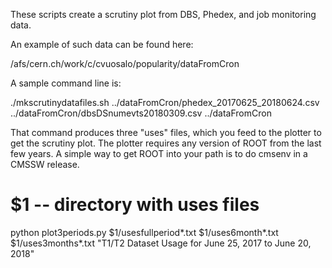 These scripts create a scrutiny plot from DBS, Phedex, and job monitoring data.

An example of such data can be found here:

/afs/cern.ch/work/c/cvuosalo/popularity/dataFromCron

A sample command line is:

./mkscrutinydatafiles.sh ../dataFromCron/phedex_20170625_20180624.csv ../dataFromCron/dbsDSnumevts20180309.csv ../dataFromCron

That command produces three "uses" files, which you feed to the plotter to
get the scrutiny plot. The plotter requires any version of ROOT from the last few years.
A simple way to get ROOT into your path is to do cmsenv in a CMSSW release.

# $1 -- directory with uses files
python plot3periods.py $1/usesfullperiod*.txt $1/uses6month*.txt
$1/uses3months*.txt "T1/T2 Dataset Usage for June 25, 2017 to June 20, 2018"

